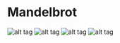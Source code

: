 # Mandelbrot
![alt tag](https://user-images.githubusercontent.com/19571233/38176888-c6179c48-35ff-11e8-90f7-e70d7f8781d0.png)
![alt tag](https://user-images.githubusercontent.com/19571233/38176889-c630626e-35ff-11e8-89d9-9f729387d393.png)
![alt tag](https://user-images.githubusercontent.com/19571233/38176890-c648a644-35ff-11e8-854f-c33d016e525e.png)
![alt tag](https://user-images.githubusercontent.com/19571233/38176891-c664180c-35ff-11e8-865a-75b9c1cfc54b.png)
